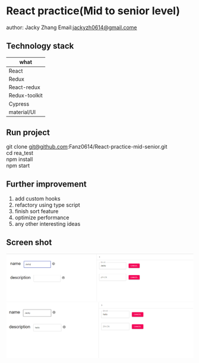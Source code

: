 React practice(Mid to senior level)
====
author: Jacky Zhang  Email:jackyzh0614@gmail.come  

Technology stack
----------

| what   |
| ---------- |
| React    | 
| Redux     |
| React-redux     | 
| Redux-toolkit     | 
| Cypress     | 
| material/UI    | 


Run project
-----------
git clone git@github.com:Fanz0614/React-practice-mid-senior.git <br>
cd rea_test <br>
npm install <br>
npm start <br>

Further improvement
---------
1. add custom hooks
2. refactory using type script
3. finish sort feature 
4. optimize performance 
5. any other interesting ideas


Screen shot
-----------
![Alt text](https://raw.githubusercontent.com/Fanz0614/pic/master/react_practice-1.PNG)
![Alt text](https://raw.githubusercontent.com/Fanz0614/pic/master/react_practice-2.PNG)
